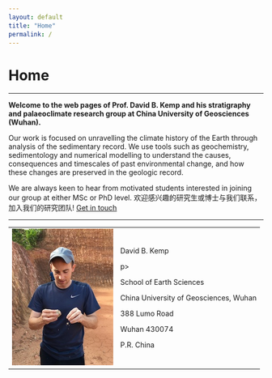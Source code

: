 ```yaml
---
layout: default
title: "Home"
permalink: /
---
```


# Home
* * *
**Welcome to the web pages of Prof. David B. Kemp and his stratigraphy and palaeoclimate research group at China University of Geosciences (Wuhan).**

Our work is focused on unravelling the climate history of the Earth through analysis of the sedimentary record. We use tools such as geochemistry, sedimentology and numerical modelling to understand the causes, consequences and timescales of past environmental change, and how these changes are preserved in the geologic record.

We are always keen to hear from motivated students interested in joining our group at either MSc or PhD level. 欢迎感兴趣的研究生或博士与我们联系，加入我们的研究团队!
[Get in touch](mailto:davidkemp@cug.edu.cn)
* * *
<table>
    <tr>
        <td>
            <img src="/images/photo.jpeg" alt="David B. Kemp" style="width:200px;height:270px;">
        </td>
        <td>
            <p>David B. Kemp</p>p>
            <p>School of Earth Sciences</p>
            <p>China University of Geosciences, Wuhan</p>
            <p>388 Lumo Road</p>
            <p>Wuhan 430074</p>
            <p>P.R. China</p>
        </td>
    </tr>

